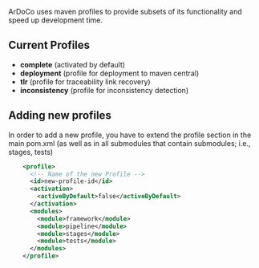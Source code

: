 ArDoCo uses maven profiles to provide subsets of its functionality and speed up development time.

## Current Profiles

* **complete** (activated by default)
* **deployment** (profile for deployment to maven central)
* **tlr** (profile for traceability link recovery)
* **inconsistency** (profile for inconsistency detection)

## Adding new profiles
In order to add a new profile, you have to extend the profile section in the main pom.xml (as well as in all submodules that contain submodules; i.e., stages, tests)

```xml
    <profile>
      <!-- Name of the new Profile -->
      <id>new-profile-id</id>
      <activation>
        <activeByDefault>false</activeByDefault>
      </activation>
      <modules>
        <module>framework</module>
        <module>pipeline</module>
        <module>stages</module>
        <module>tests</module>
      </modules>
    </profile>
```


